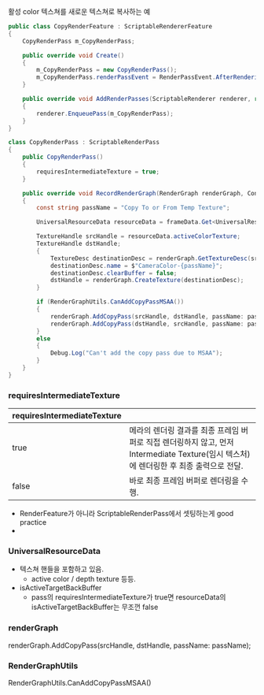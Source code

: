 
활성 color 텍스쳐를 새로운 텍스쳐로 복사하는 예

``` cs
public class CopyRenderFeature : ScriptableRendererFeature
{
    CopyRenderPass m_CopyRenderPass;

    public override void Create()
    {
        m_CopyRenderPass = new CopyRenderPass();
        m_CopyRenderPass.renderPassEvent = RenderPassEvent.AfterRenderingOpaques;
    }

    public override void AddRenderPasses(ScriptableRenderer renderer, ref RenderingData renderingData)
    {
        renderer.EnqueuePass(m_CopyRenderPass);
    }
}
```

``` cs
class CopyRenderPass : ScriptableRenderPass
{
    public CopyRenderPass()
    {
        requiresIntermediateTexture = true;
    }

    public override void RecordRenderGraph(RenderGraph renderGraph, ContextContainer frameData)
    {
        const string passName = "Copy To or From Temp Texture";

        UniversalResourceData resourceData = frameData.Get<UniversalResourceData>();

        TextureHandle srcHandle = resourceData.activeColorTexture;
        TextureHandle dstHandle;
        {
            TextureDesc destinationDesc = renderGraph.GetTextureDesc(srcHandle);
            destinationDesc.name = $"CameraColor-{passName}";
            destinationDesc.clearBuffer = false;
            dstHandle = renderGraph.CreateTexture(destinationDesc);
        }

        if (RenderGraphUtils.CanAddCopyPassMSAA())
        {
            renderGraph.AddCopyPass(srcHandle, dstHandle, passName: passName);
            renderGraph.AddCopyPass(dstHandle, srcHandle, passName: passName);
        }
        else
        {
            Debug.Log("Can't add the copy pass due to MSAA");
        }
    }
}
```

### requiresIntermediateTexture

| requiresIntermediateTexture |                                                                                                                                        |
| --------------------------- | -------------------------------------------------------------------------------------------------------------------------------------- |
| true                        | 메라의 렌더링 결과를 최종 프레임 버퍼로 직접 렌더링하지 않고, 먼저 Intermediate Texture(임시 텍스처)에 렌더링한 후 최종 출력으로 전달. |
| false                       | 바로 최종 프레임 버퍼로 렌더링을 수행.                                                                                                 |

- RenderFeature가 아니라 ScriptableRenderPass에서 셋팅하는게 good practice
- 


### UniversalResourceData

- 텍스쳐 핸들을 포함하고 있음.
  - active color / depth texture 등등.
- isActiveTargetBackBuffer
  - pass의 requiresIntermediateTexture가 true면 resourceData의 isActiveTargetBackBuffer는 무조껀 false



### renderGraph

renderGraph.AddCopyPass(srcHandle, dstHandle, passName: passName);

### RenderGraphUtils

RenderGraphUtils.CanAddCopyPassMSAA()